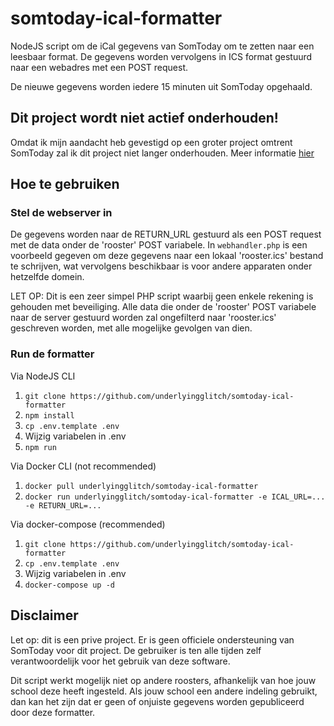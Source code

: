 # somtoday-ical-formatter

NodeJS script om de iCal gegevens van SomToday om te zetten naar een leesbaar format. De gegevens worden vervolgens in ICS format gestuurd naar een webadres met een POST request.

De nieuwe gegevens worden iedere 15 minuten uit SomToday opgehaald.

## Dit project wordt niet actief onderhouden!
Omdat ik mijn aandacht heb gevestigd op een groter project omtrent SomToday zal ik dit project niet langer onderhouden. Meer informatie [hier](https://github.com/FusionApp-Project)

## Hoe te gebruiken

### Stel de webserver in

De gegevens worden naar de RETURN_URL gestuurd als een POST request met de data onder de 'rooster' POST variabele. In `webhandler.php` is een voorbeeld gegeven om deze gegevens naar een lokaal 'rooster.ics' bestand te schrijven, wat vervolgens beschikbaar is voor andere apparaten onder hetzelfde domein.

LET OP: Dit is een zeer simpel PHP script waarbij geen enkele rekening is gehouden met beveiliging. Alle data die onder de 'rooster' POST variabele naar de server gestuurd worden zal ongefilterd naar 'rooster.ics' geschreven worden, met alle mogelijke gevolgen van dien.

### Run de formatter

Via NodeJS CLI

1. `git clone https://github.com/underlyingglitch/somtoday-ical-formatter`
2. `npm install`
3. `cp .env.template .env`
4. Wijzig variabelen in .env
5. `npm run`

Via Docker CLI (not recommended)

1. `docker pull underlyingglitch/somtoday-ical-formatter`
2. `docker run underlyingglitch/somtoday-ical-formatter -e ICAL_URL=... -e RETURN_URL=...`

Via docker-compose (recommended)

1. `git clone https://github.com/underlyingglitch/somtoday-ical-formatter`
2. `cp .env.template .env`
3. Wijzig variabelen in .env
4. `docker-compose up -d`

## Disclaimer

Let op: dit is een prive project. Er is geen officiele ondersteuning van SomToday voor dit project. De gebruiker is ten alle tijden zelf verantwoordelijk voor het gebruik van deze software.

Dit script werkt mogelijk niet op andere roosters, afhankelijk van hoe jouw school deze heeft ingesteld. Als jouw school een andere indeling gebruikt, dan kan het zijn dat er geen of onjuiste gegevens worden gepubliceerd door deze formatter.
